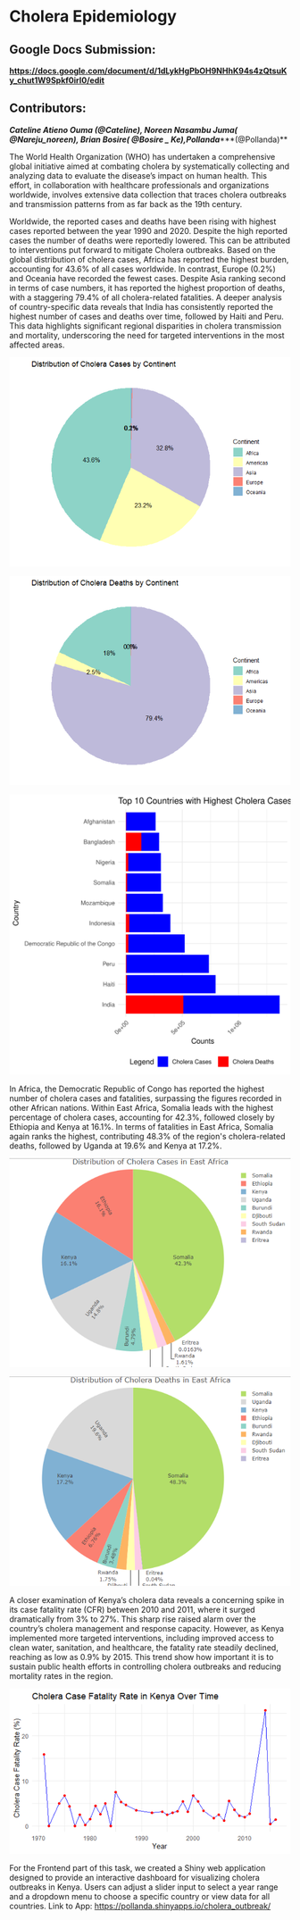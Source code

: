 # Cholera Epidemiology
## Google Docs Submission:
**https://docs.google.com/document/d/1dLykHgPbOH9NHhK94s4zQtsuKy_chut1W9Spkf0irI0/edit**

## Contributors:
***Cateline Atieno Ouma (@Cateline), Noreen Nasambu Juma( @Nareju_noreen), Brian Bosire( @Bosire _ Ke),Pollanda******(@Pollanda)**


The World Health Organization (WHO) has undertaken a comprehensive global initiative aimed at combating cholera by systematically collecting and analyzing data to evaluate the disease’s impact on human health. This effort, in collaboration with healthcare professionals and organizations worldwide, involves extensive data collection that traces cholera outbreaks and transmission patterns from as far back as the 19th century.

Worldwide, the reported cases and deaths have been rising  with highest cases reported between the year 1990 and 2020.   Despite the high reported cases the number of deaths were reportedly lowered. This can be attributed  to  interventions  put forward to mitigate Cholera outbreaks. Based on the global distribution of cholera cases, Africa has reported the highest burden, accounting for 43.6% of all cases worldwide. In contrast, Europe (0.2%) and Oceania have recorded the fewest cases. Despite Asia ranking second in terms of case numbers, it has reported the highest proportion of deaths, with a staggering 79.4% of all cholera-related fatalities. A deeper analysis of country-specific data reveals that India has consistently reported the highest number of cases and deaths over time, followed  by Haiti and Peru. This data highlights significant regional disparities in cholera transmission and mortality, underscoring the need for targeted interventions in the most affected areas.

![Distribution of Cholera Cases by Continent](../figures/Distribution%20of%20Cholera%20Cases%20by%20Continent(with%20percentage).png)

 ![DIstribution of Cholera Deaths by Continent](../figures/Distrbution%20of%20Cholera%20Deaths%20by%20Continent.png)

![Top 10 Countries with Highest Cholera Cases and Deaths](../figures/Stacked%20Bar%20.png)


In Africa, the Democratic Republic of Congo has reported the highest number of cholera cases and fatalities, surpassing the figures recorded in other African nations. Within East Africa, Somalia leads with the highest percentage of cholera cases, accounting for 42.3%, followed closely by Ethiopia and Kenya at 16.1%. In terms of fatalities in East Africa, Somalia again ranks the highest, contributing 48.3% of the region's cholera-related deaths, followed by Uganda at 19.6% and Kenya at 17.2%.

![Distribution of Cholera Cases in East Africa](../figures/Distribution%20of%20Cholera%20Cases%20in%20East%20Africa.png) 

![Distribution of Cholera Deaths in East Africa](../figures/Distribution%20of%20Cholera%20Deaths%20in%20Est%20Africa.png)

A closer examination of Kenya’s cholera data reveals a concerning spike in its case fatality rate (CFR) between 2010 and 2011, where it surged dramatically from 3% to 27%. This sharp rise raised alarm over the country’s cholera management and response capacity. However, as Kenya implemented more targeted interventions, including improved access to clean water, sanitation, and healthcare, the fatality rate steadily declined, reaching as low as 0.9% by 2015. This trend show how important it is to sustain public health efforts in controlling cholera outbreaks and reducing mortality rates in the region.

![Cholera Case Fatality Rate in Kenya Over Time](../figures/CFR%20Rate%20in%20Kenya%20Over%20Time.png)

For the Frontend part of this task, we created a Shiny web application designed to provide an interactive dashboard for visualizing cholera outbreaks in Kenya. Users can adjust a slider input to select a year range and a dropdown menu to choose a specific country or view data for all countries. Link to App: https://pollanda.shinyapps.io/cholera_outbreak/